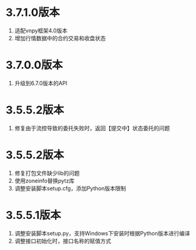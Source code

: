 # 3.7.1.0版本

1. 适配vnpy框架4.0版本
2. 增加行情数据中的合约交易和收盘状态

# 3.7.0.0版本

1. 升级到6.7.0版本的API

# 3.5.5.2版本

1. 修复由于流控导致的委托失败时，返回【提交中】状态委托的问题

# 3.5.5.2版本

1. 修复打包文件缺少lib的问题
2. 使用zoneinfo替换pytz库
3. 调整安装脚本setup.cfg，添加Python版本限制

# 3.5.5.1版本

1. 调整安装脚本setup.py，支持Windows下安装时根据Python版本进行编译
2. 调整接口初始化时，接口名称的赋值方式
